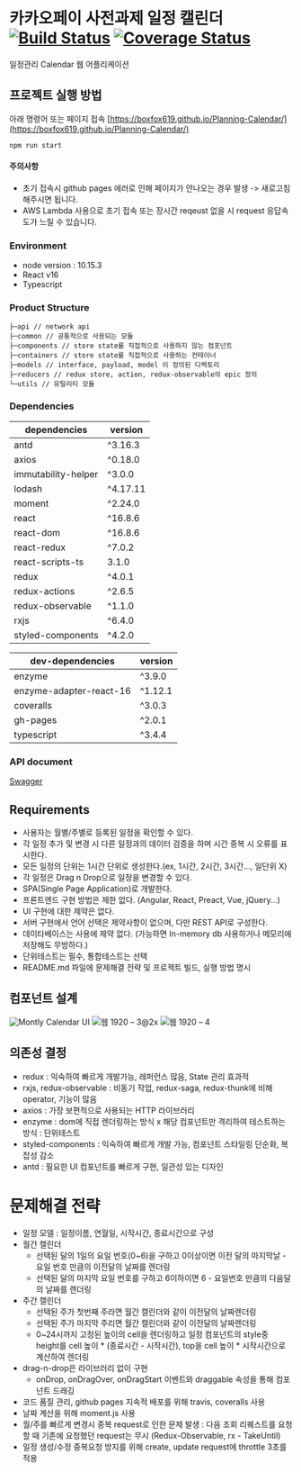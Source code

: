 # 카카오페이 사전과제 일정 캘린더 [![Build Status](https://travis-ci.com/boxfox619/Planning-Calendar.svg?branch=master)](https://travis-ci.com/boxfox619/Planning-Calendar) [![Coverage Status](https://coveralls.io/repos/github/boxfox619/Planning-Calendar/badge.svg?branch=master)](https://coveralls.io/github/boxfox619/Planning-Calendar?branch=master)
일정관리 Calendar 웹 어플리케이션

## 프로젝트 실행 방법
아래 명령어 또는 페이지 접속 [https://boxfox619.github.io/Planning-Calendar/](https://boxfox619.github.io/Planning-Calendar/)
```
npm run start
```
#### 주의사항
- 초기 접속시 github pages 에러로 인해 페이지가 안나오는 경우 발생 -> 새로고침 해주시면 됩니다.
- AWS Lambda 사용으로 초기 접속 또는 장시간 reqeust 없을 시 request 응답속도가 느릴 수 있습니다.

### Environment
- node version : 10.15.3
- React v16
- Typescript

### Product Structure
```
├─api // network api
├─common // 공통적으로 사용되는 모듈
├─components // store state를 직접적으로 사용하지 않는 컴포넌트
├─containers // store state를 직접적으로 사용하는 컨테이너
├─models // interface, payload, model 이 정의된 디렉토리
├─reducers // redux store, action, redux-observable의 epic 정의
└─utils // 유틸리티 모듈
```
### Dependencies
| dependencies | version |
| ------ | ------ |
| antd | ^3.16.3 |
| axios | ^0.18.0 |
| immutability-helper | ^3.0.0 |
| lodash | ^4.17.11 |
| moment | ^2.24.0 |
| react | ^16.8.6 |
| react-dom | ^16.8.6 |
| react-redux | ^7.0.2 |
| react-scripts-ts | 3.1.0 |
| redux | ^4.0.1 |
| redux-actions | ^2.6.5 |
| redux-observable | ^1.1.0 |
| rxjs | ^6.4.0 |
| styled-components | ^4.2.0 |

| dev-dependencies | version |
| ------ | ------ |
| enzyme | ^3.9.0 |
| enzyme-adapter-react-16 | ^1.12.1 |
| coveralls | ^3.0.3 |
| gh-pages | ^2.0.1 |
| typescript | ^3.4.4 |

### API document
[Swagger](https://app.swaggerhub.com/apis-docs/boxfox619/Planning-Calendar/1.0.0)

## Requirements
- 사용자는 월별/주별로 등록된 일정을 확인할 수 있다.
- 각 일정 추가 및 변경 시 다른 일정과의 데이터 검증을 하며 시간 중복 시 오류를 표시한다.
- 모든 일정의 단위는 1시간 단위로 생성한다.(ex, 1시간, 2시간, 3시간..., 일단위 X)
- 각 일정은 Drag n Drop으로 일정을 변경할 수 있다.
- SPA(Single Page Application)로 개발한다.
- 프론트엔드 구현 방법은 제한 없다. (Angular, React, Preact, Vue, jQuery...)
- UI 구현에 대한 제약은 없다.
- 서버 구현에서 언어 선택은 제약사항이 없으며, 다만 REST API로 구성한다.
- 데이타베이스는 사용에 제약 없다. (가능하면 In-memory db 사용하거나 메모리에 저장해도
무방하다.)
- 단위테스트는 필수, 통합테스트는 선택
- README.md 파일에 문제해결 전략 및 프로젝트 빌드, 실행 방법 명시

## 컴포넌트 설계
![Montly Calendar UI](https://user-images.githubusercontent.com/14067209/56738166-01dd7200-67a7-11e9-86f2-6a6b24c7d0cd.png)
![웹 1920 – 3@2x](https://user-images.githubusercontent.com/14067209/56738134-f2f6bf80-67a6-11e9-885d-ac3b3a51efe2.png)
![웹 1920 – 4](https://user-images.githubusercontent.com/14067209/56738135-f38f5600-67a6-11e9-8431-1934ea772786.png)

## 의존성 결정 
- redux : 익숙하여 빠르게 개발가능, 레퍼런스 많음, State 관리 효과적
- rxjs, redux-observable : 비동기 작업, redux-saga, redux-thunk에 비해 operator, 기능이 많음
- axios : 가장 보편적으로 사용되는 HTTP 라이브러리
- enzyme : dom에 직접 렌더링하는 방식 x 해당 컴포넌트만 격리하여 테스트하는 방식 : 단위테스트
- styled-components : 익숙하여 빠르게 개발 가능, 컴포넌트 스타일링 단순화, 복잡성 감소
- antd : 필요한 UI 컴포넌트를 빠르게 구현, 일관성 있는 디자인

# 문제해결 전략
 - 일정 모델 : 일정이름, 연월일, 시작시간, 종료시간으로 구성
 - 월간 캘린더
    - 선택된 달의 1일의 요일 번호(0~6)을 구하고 0이상이면 이전 달의 마지막날 - 요일 번호 만큼의 이전달의 날짜를 렌더링
    - 선택된 달의 마지막 요일 번호를 구하고 6이하이면 6 - 요일번호 만큼의 다음달의 날짜를 렌더링
 - 주간 캘린더
    - 선택된 주가 첫번째 주라면 월간 캘린더와 같이 이전달의 날짜렌더링
    - 선택된 주가 마지막 주리면 월간 캘린더와 같이 이전달의 날짜렌더링
    - 0~24시까지 고정된 높이의 cell을 렌더링하고 일정 컴포넌트의 style중 height를 cell 높이 * (종료시간 - 시작시간), top을 cell 높이 * 시작시간으로 계산하여 렌더링
 - drag-n-drop은 라이브러리 없이 구현
    - onDrop, onDragOver, onDragStart 이벤트와 draggable 속성을 통해 컴포넌트 드래깅
 - 코드 품질 관리, github pages 지속적 배포를 위해 travis, coveralls 사용
 - 날짜 계산을 위해 moment.js 사용
 - 월/주를 빠르게 변경시 중복 request로 인한 문제 발생 : 다음 조회 리퀘스트를 요청할 때 기존에 요청했던 request는 무시 (Redux-Observable, rx - TakeUntil)
 - 일정 생성/수정 중복요청 방지를 위해 create, update request에 throttle 3초를 적용
